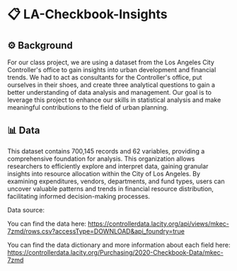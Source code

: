 # 📋 LA-Checkbook-Insights

## ⚙️ Background
For our class project, we are using a dataset from the Los Angeles City Controller's office to gain insights into urban development and financial trends. We had to act as consultants for the Controller's office, put ourselves in their shoes, and create three analytical questions to gain a better understanding of data analysis and management. Our goal is to leverage this project to enhance our skills in statistical analysis and make meaningful contributions to the field of urban planning.


## 📊 Data
This dataset contains 700,145 records and 62 variables, providing a comprehensive foundation for analysis. This organization allows researchers to efficiently explore and interpret data, gaining granular insights into resource allocation within the City of Los Angeles. By examining expenditures, vendors, departments, and fund types, users can uncover valuable patterns and trends in financial resource distribution, facilitating informed decision-making processes.

Data source:

You can find the data here: https://controllerdata.lacity.org/api/views/mkec-7zmd/rows.csv?accessType=DOWNLOAD&api_foundry=true

You can find the data dictionary and more information about each field here: https://controllerdata.lacity.org/Purchasing/2020-Checkbook-Data/mkec-7zmd
